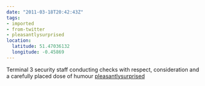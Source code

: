 ```yaml
---
date: "2011-03-18T20:42:43Z"
tags:
- imported
- from-twitter
- pleasantlysurprised
location:
  latitude: 51.47036132
  longitude: -0.45869
---
```

Terminal 3 security staff conducting checks with respect, consideration and a carefully placed dose of humour [pleasantlysurprised](/tags/pleasantlysurprised)

